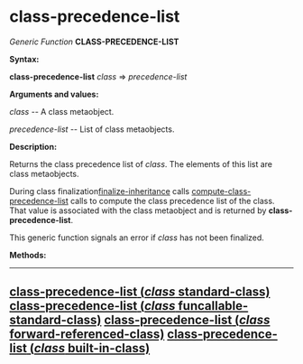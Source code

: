 class-precedence-list
=====================

*Generic Function* **CLASS-PRECEDENCE-LIST**

**Syntax:**

**class-precedence-list** *class* => *precedence-list*

**Arguments and values:**

*class* -- A class metaobject.

*precedence-list* -- List of class metaobjects.

**Description:**

Returns the class precedence list of *class*. The elements of this list are class metaobjects.

During class finalization[finalize-inheritance](/meta-object-protocol/finalize-inheritance) calls [compute-class-precedence-list](/meta-object-protocol/compute-class-precedence-list) calls to compute the class precedence list of the class. That value is associated with the class metaobject and is returned by **class-precedence-list**.

This generic function signals an error if *class* has not been finalized.

**Methods:**

  -----------------------------------------------------------------------------------------------------------------------
  [**class-precedence-list** (*class* standard-class)](/meta-object-protocol/class-precedence-list-standard-class)
  [**class-precedence-list** (*class* funcallable-standard-class)](/meta-object-protocol/class-precedence-list-funcallable-standard-class)
  [**class-precedence-list** (*class* forward-referenced-class)](/meta-object-protocol/class-precedence-list-forward-referenced-class)
  [**class-precedence-list** (*class* built-in-class)](/meta-object-protocol/class-precedence-list-built-in-class)
  -----------------------------------------------------------------------------------------------------------------------


